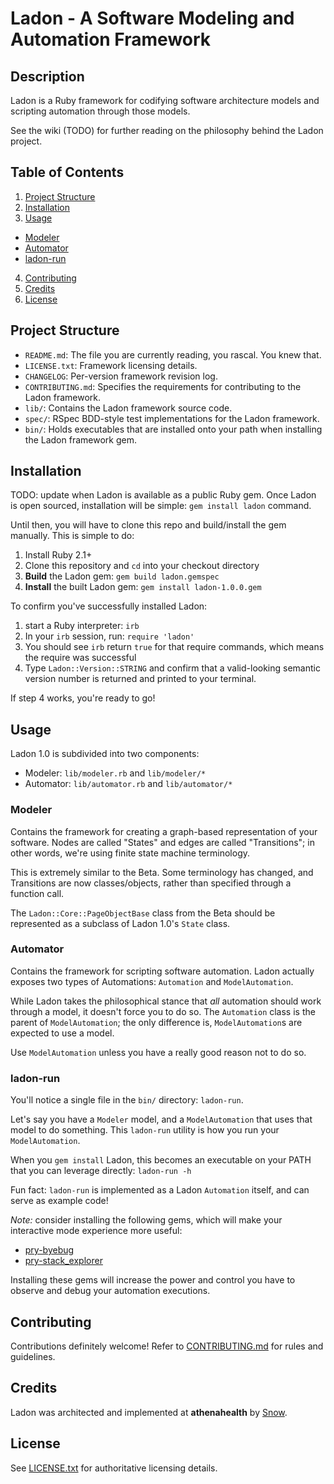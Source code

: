 # Ladon - A Software Modeling and Automation Framework

## Description

Ladon is a Ruby framework for codifying software architecture models and scripting automation through those models.

See the wiki (TODO) for further reading on the philosophy behind the Ladon project.

## Table of Contents

1. [Project Structure](#project-structure)
2. [Installation](#installation)
3. [Usage](#usage)
  - [Modeler](#modeler) 
  - [Automator](#automator)
  - [ladon-run](#ladon-run)
4. [Contributing](#contributing)
5. [Credits](#credits)
6. [License](#license)

##  Project Structure
  
   - `README.md`: The file you are currently reading, you rascal. You knew that.
   - `LICENSE.txt`: Framework licensing details. 
   - `CHANGELOG`: Per-version framework revision log.
   - `CONTRIBUTING.md`: Specifies the requirements for contributing to the Ladon framework.
   - `lib/`: Contains the Ladon framework source code.
   - `spec/`: RSpec BDD-style test implementations for the Ladon framework.
   - `bin/`: Holds executables that are installed onto your path when installing the Ladon framework gem.

## Installation

TODO: update when Ladon is available as a public Ruby gem. Once Ladon is open sourced, installation will be simple: `gem install ladon` command.

Until then, you will have to clone this repo and build/install the gem manually. This is simple to do:

1. Install Ruby 2.1+
2. Clone this repository and `cd` into your checkout directory
4. **Build** the Ladon gem: `gem build ladon.gemspec`
5. **Install** the built Ladon gem: `gem install ladon-1.0.0.gem`

To confirm you've successfully installed Ladon:

1. start a Ruby interpreter: `irb`
2. In your `irb` session, run: `require 'ladon'`
3. You should see `irb` return `true` for that require commands, which means the require was successful
4. Type `Ladon::Version::STRING` and confirm that a valid-looking semantic version number is returned and printed to your terminal.

If step 4 works, you're ready to go!

## Usage

Ladon 1.0 is subdivided into two components:

- Modeler: `lib/modeler.rb` and `lib/modeler/*`
- Automator: `lib/automator.rb` and `lib/automator/*`

### Modeler

Contains the framework for creating a graph-based representation of your software. 
Nodes are called "States" and edges are called "Transitions"; in other words, we're using finite state machine terminology.

This is extremely similar to the Beta. Some terminology has changed, and Transitions are now classes/objects, rather than specified through a function call.

The `Ladon::Core::PageObjectBase` class from the Beta should be represented as a subclass of Ladon 1.0's `State` class.

### Automator

Contains the framework for scripting software automation.
Ladon actually exposes two types of Automations: `Automation` and `ModelAutomation`.

While Ladon takes the philosophical stance that *all* automation should work through a model, it doesn't force you to do so.
The `Automation` class is the parent of `ModelAutomation`; the only difference is, `ModelAutomation`s are expected to use a model.

Use `ModelAutomation` unless you have a really good reason not to do so.

### ladon-run

You'll notice a single file in the `bin/` directory: `ladon-run`.

Let's say you have a `Modeler` model, and a `ModelAutomation` that uses that model to do something.
This `ladon-run` utility is how you run your `ModelAutomation`. 

When you `gem install` Ladon, this becomes an executable on your PATH that you can leverage directly: `ladon-run -h`

Fun fact: `ladon-run` is implemented as a Ladon `Automation` itself, and can serve as example code!

*Note:* consider installing the following gems, which will make your interactive mode experience more useful:

- [pry-byebug](https://github.com/deivid-rodriguez/pry-byebug)
- [pry-stack_explorer](https://github.com/pry/pry-stack_explorer)

Installing these gems will increase the power and control you have to observe and debug your automation executions.

## Contributing

Contributions definitely welcome! Refer to [CONTRIBUTING.md](CONTRIBUTING.md) for rules and guidelines. 

## Credits

Ladon was architected and implemented at **athenahealth** by [Snow](https://github.com/imjonsnooow).

## License

See [LICENSE.txt](LICENSE.txt) for authoritative licensing details.   